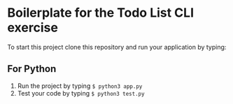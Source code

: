 # Boilerplate for the Todo List CLI exercise

To start this project clone this repository and run your application by typing:

## For  Python
1. Run the project by typing `$ python3 app.py`
2. Test your code by typing `$ python3 test.py`